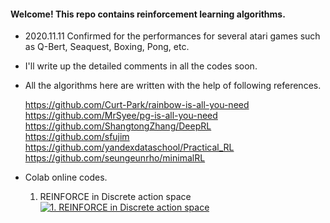 #### Welcome! This repo contains reinforcement learning algorithms.

- 2020.11.11 Confirmed for the performances for several atari games such as Q-Bert, Seaquest, Boxing, Pong, etc.  

- I'll write up the detailed comments in all the codes soon. 

- All the algorithms here are written with the help of following references.

    https://github.com/Curt-Park/rainbow-is-all-you-need  
    https://github.com/MrSyee/pg-is-all-you-need  
    https://github.com/ShangtongZhang/DeepRL  
    https://github.com/sfujim  
    https://github.com/yandexdataschool/Practical_RL  
    https://github.com/seungeunrho/minimalRL

- Colab online codes.

    1. REINFORCE in Discrete action space [![1. REINFORCE in Discrete action space](https://user-images.githubusercontent.com/56760035/104275255-cb4d0b00-54e5-11eb-9501-afa6ead99c23.png)](https://colab.research.google.com/github/kyunghoon-jung/MacaronRL/blob/main/Policy_Based/REINFORCE/1.%20DiscreteREINFORCE.ipynb)
